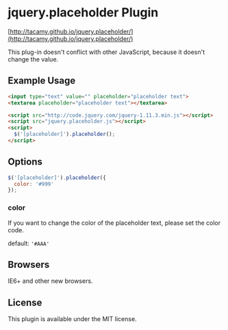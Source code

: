 # jquery.placeholder Plugin

[http://tacamy.github.io/jquery.placeholder/](http://tacamy.github.io/jquery.placeholder/)

This plug-in doesn't conflict with other JavaScript, because it doesn't change the value.

## Example Usage

```html
<input type="text" value="" placeholder="placeholder text">
<textarea placeholder="placeholder text"></textarea>

<script src="http://code.jquery.com/jquery-1.11.3.min.js"></script>
<script src="jquery.placeholder.js"></script>
<script>
  $('[placeholder]').placeholder();
</script>
```

## Options

```js
$('[placeholder]').placeholder({
  color: '#999'
});
```

### color

If you want to change the color of the placeholder text, please set the color code.

default: `'#AAA'`

## Browsers

IE6+ and other new browsers.

## License

This plugin is available under the MIT license.

